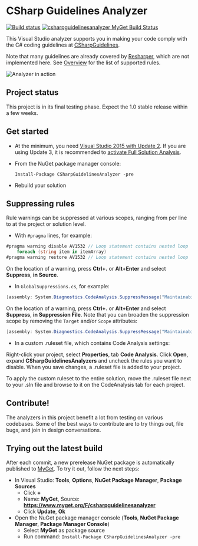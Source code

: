 # CSharp Guidelines Analyzer

[![Build status](https://ci.appveyor.com/api/projects/status/q37dldfggtcwf6u4/branch/master?svg=true)](https://ci.appveyor.com/project/bkoelman/csharpguidelinesanalyzer/branch/master)
[![csharpguidelinesanalyzer MyGet Build Status](https://www.myget.org/BuildSource/Badge/csharpguidelinesanalyzer?identifier=757dfdd3-26d5-4842-abac-4cdf820e3f6d)](https://www.myget.org/)

This Visual Studio analyzer supports you in making your code comply with the C# coding guidelines at [CSharpGuidelines](https://github.com/dennisdoomen/CSharpGuidelines). 

Note that many guidelines are already covered by [Resharper](https://www.jetbrains.com/resharper/), which are not implemented here.
See [Overview](https://github.com/bkoelman/CSharpGuidelinesAnalyzer/blob/master/docs/Overview.md) for the list of supported rules.

![Analyzer in action](https://github.com/bkoelman/CSharpGuidelinesAnalyzer/blob/gh-pages/images/analyzer-in-action.png)

## Project status

This project is in its final testing phase. Expect the 1.0 stable release within a few weeks.

## Get started

* At the minimum, you need [Visual Studio 2015 with Update 2](https://www.visualstudio.com/). If you are using Update 3, it is recommended to [activate Full Solution Analysis](https://github.com/bkoelman/CSharpGuidelinesAnalyzer/blob/master/docs/Full%20Solution%20Analysis.md).

* From the NuGet package manager console:

  `Install-Package CSharpGuidelinesAnalyzer -pre`

* Rebuild your solution

## Suppressing rules
Rule warnings can be suppressed at various scopes, ranging from per line to at the project or solution level.

* With `#pragma` lines, for example:
```csharp
#pragma warning disable AV1532 // Loop statement contains nested loop
    foreach (string item in itemArray)
#pragma warning restore AV1532 // Loop statement contains nested loop
```
On the location of a warning, press **Ctrl+.** or **Alt+Enter** and select **Suppress**, **in Source**.
        
* In `GlobalSuppressions.cs`, for example:
```csharp
[assembly: System.Diagnostics.CodeAnalysis.SuppressMessage("Maintainability", "AV1532:Loop statement contains nested loop", Justification = "<Pending>", Scope = "member", Target = "~M:CSharpGuidelinesDemo.Demo.RunDemo(System.String[][],System.Boolean,System.String)~System.Collections.Generic.List{System.String}")]
```
On the location of a warning, press **Ctrl+.** or **Alt+Enter** and select **Suppress**, **in Suppression File**.
Note that you can broaden the suppression scope by removing the `Target` and/or `Scope` attributes:

```csharp
[assembly: System.Diagnostics.CodeAnalysis.SuppressMessage("Maintainability", "AV1532:Loop statement contains nested loop", Justification = "<Pending>")]
```

* In a custom .ruleset file, which contains Code Analysis settings:

Right-click your project, select **Properties**, tab **Code Analysis**. Click **Open**, expand **CSharpGuidelinesAnalyzers** and uncheck the rules you want to disable. When you save changes, a .ruleset file is added to your project.

To apply the custom ruleset to the entire solution, move the .ruleset file next to your .sln file and browse to it on the CodeAnalysis tab for each project.

## Contribute!

The analyzers in this project benefit a lot from testing on various codebases. Some of the best ways to contribute are to try things out, file bugs, and join in design conversations.

## Trying out the latest build

After each commit, a new prerelease NuGet package is automatically published to [MyGet](http://www.myget.org). To try it out, follow the next steps:

* In Visual Studio: **Tools**, **Options**, **NuGet Package Manager**, **Package Sources**
    * Click **+**
    * Name: **MyGet**, Source: **https://www.myget.org/F/csharpguidelinesanalyzer**
    * Click **Update**, **Ok**
* Open the NuGet package manager console  (**Tools**, **NuGet Package Manager**, **Package Manager Console**)
    * Select **MyGet** as package source
    * Run command: `Install-Package CSharpGuidelinesAnalyzer -pre`
